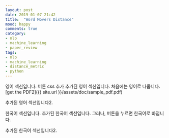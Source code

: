 ```yaml
---
layout: post
date: 2019-01-07 21:42
title:  "Word Movers Distance"
mood: happy
comments: true
category:
- nlp 
- machine_learning
- paper_review
tags:
- nlp
- machine_learning
- distance_metric
- python
---
```

영어 섹션입니다.
버튼 css 추가
추가된 영어 섹션입니다.
처음에는 영어로 나옵니다.
[get the PDF2]({{ site.url }}/assets/doc/sample_pdf.pdf)
<!--more-->
추가된 영어 섹션입니다2.

<!--language-->

한국어 섹션입니다.
추가된 한국어 섹션입니다.
그러나, 버튼을 누르면 한국어로 바뀝니다.
<!--more-->
추가된 한국어 섹션입니다2.



